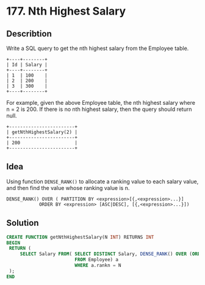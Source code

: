 #  177. Nth Highest Salary
## Describtion
Write a SQL query to get the nth highest salary from the Employee table.
 ```
 +----+--------+
| Id | Salary |
+----+--------+
| 1  | 100    |
| 2  | 200    |
| 3  | 300    |
+----+--------+
 ```
 For example, given the above Employee table, the nth highest salary where n = 2 is 200. If there is no nth highest salary, then the query should return null.
  ```
+------------------------+
| getNthHighestSalary(2) |
+------------------------+
| 200                    |
+------------------------+
  ```
## Idea
Using function `DENSE_RANK()` to allocate a ranking value to each salary value, and then find the value whose ranking value is n.
```
DENSE_RANK() OVER ( PARTITION BY <expression>[{,<expression>...}]
            ORDER BY <expression> [ASC|DESC], [{,<expression>...}]) 
```
## Solution
 ```sql
CREATE FUNCTION getNthHighestSalary(N INT) RETURNS INT
BEGIN
  RETURN (
      SELECT Salary FROM( SELECT DISTINCT Salary, DENSE_RANK() OVER (ORDER BY Salary DESC) AS rankn
                          FROM Employee) a
                          WHERE a.rankn = N
  );
END
 ```
